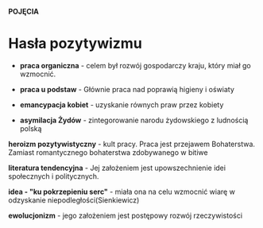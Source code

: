 **POJĘCIA**

# Hasła pozytywizmu

- **praca organiczna** - celem był rozwój gospodarczy kraju, który miał go wzmocnić.

- **praca u podstaw** - Głównie praca nad poprawią higieny i oświaty

- **emancypacja kobiet** - uzyskanie równych praw przez kobiety

- **asymilacja Żydów** - zintegorowanie narodu żydowskiego z ludnością polską 


**heroizm pozytywistyczny** - kult pracy. Praca jest przejawem Bohaterstwa. Zamiast romantycznego bohaterstwa zdobywanego w bitiwe


**literatura tendencyjna** - Jej założeniem jest upowszechnienie idei społecznych i politycznych. 

**idea - "ku pokrzepieniu serc"** - miała ona na celu wzmocnić wiarę w odzyskanie niepodległości(Sienkiewicz)


**ewolucjonizm** - jego założeniem jest postępowy rozwój rzeczywistości